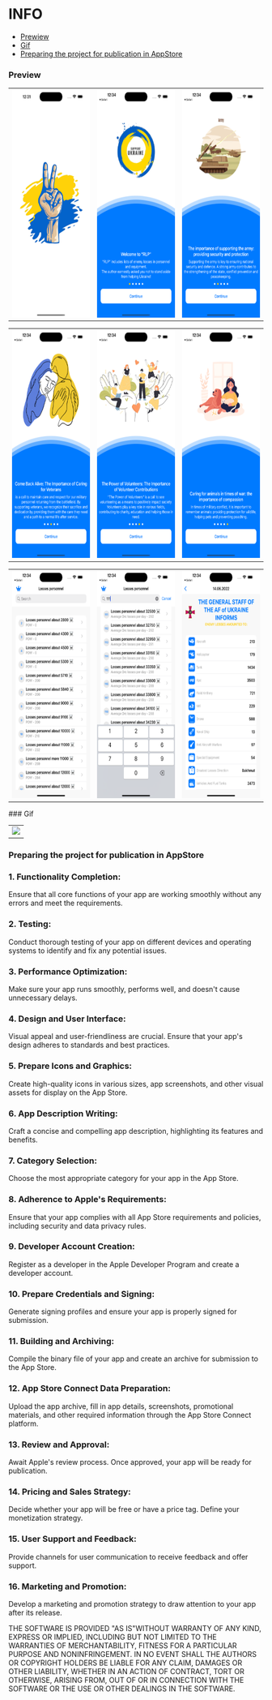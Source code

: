 # INFO
* [Prewiew](#Preview)
* [Gif](#Gif)
* [Preparing the project for publication in AppStore](#Preparing-the-project-for-publication-in-AppStore)

### Preview

<table align = "center">
  <tr>
     <td><img src="https://github.com/TDY13/LossesOfEnemyPersonnel/blob/main/ImagesForReadme/launchScreen.png" width="200" height="450"></td>
     <td><img src="https://github.com/TDY13/LossesOfEnemyPersonnel/blob/main/ImagesForReadme/Onboarding1.png" width="200" height="450"></td>
     <td><img src="https://github.com/TDY13/LossesOfEnemyPersonnel/blob/main/ImagesForReadme/Onboarding2.png" width="200" height="450"></td
    </tr>
 </table>
 <table align = "center">
  <tr>
     <td><img src="https://github.com/TDY13/LossesOfEnemyPersonnel/blob/main/ImagesForReadme/Onboarding3.png" width="200" height="450"></td>                                             <td><img src="https://github.com/TDY13/LossesOfEnemyPersonnel/blob/main/ImagesForReadme/Onboarding4.png" width="200" height="450"></td>
     <td><img src="https://github.com/TDY13/LossesOfEnemyPersonnel/blob/main/ImagesForReadme/Onboarding5.png" width="200" height="450"></td
  </tr>
 </table>
<table align = "center">
  <tr>
     <td><img src="https://github.com/TDY13/LossesOfEnemyPersonnel/blob/main/ImagesForReadme/MainScreen.png" width="200" height="450"></td>
     <td><img src="https://github.com/TDY13/LossesOfEnemyPersonnel/blob/main/ImagesForReadme/MainScreenWithSearchBar.png" width="200" height="450"></td>
     <td><img src="https://github.com/TDY13/LossesOfEnemyPersonnel/blob/main/ImagesForReadme/detailScreen.png" width="200" height="450"></td                                          </tr>
 </table>
 ### Gif
 <table align = "center">
  <tr>
     <td><img src="https://github.com/TDY13/LossesOfEnemyPersonnel/blob/main/ImagesForReadme/PreviewVideo.gif" width="200"></td>                                                      </tr>
 </table>

### Preparing the project for publication in AppStore

### 1. Functionality Completion:
Ensure that all core functions of your app are working smoothly without any errors and meet the requirements.
### 2. Testing:
Conduct thorough testing of your app on different devices and operating systems to identify and fix any potential issues.
### 3. Performance Optimization:
Make sure your app runs smoothly, performs well, and doesn't cause unnecessary delays.
### 4. Design and User Interface:
Visual appeal and user-friendliness are crucial. Ensure that your app's design adheres to standards and best practices.
### 5. Prepare Icons and Graphics:
Create high-quality icons in various sizes, app screenshots, and other visual assets for display on the App Store.
### 6. App Description Writing:
Craft a concise and compelling app description, highlighting its features and benefits.
### 7. Category Selection:
Choose the most appropriate category for your app in the App Store.
### 8. Adherence to Apple's Requirements:
Ensure that your app complies with all App Store requirements and policies, including security and data privacy rules.
### 9. Developer Account Creation:
Register as a developer in the Apple Developer Program and create a developer account.
### 10. Prepare Credentials and Signing:
Generate signing profiles and ensure your app is properly signed for submission.
### 11. Building and Archiving:
Compile the binary file of your app and create an archive for submission to the App Store.
### 12. App Store Connect Data Preparation:
Upload the app archive, fill in app details, screenshots, promotional materials, and other required information through the App Store Connect platform.
### 13. Review and Approval:
Await Apple's review process. Once approved, your app will be ready for publication.
### 14. Pricing and Sales Strategy:
Decide whether your app will be free or have a price tag. Define your monetization strategy.
### 15. User Support and Feedback:
Provide channels for user communication to receive feedback and offer support.
### 16. Marketing and Promotion:
Develop a marketing and promotion strategy to draw attention to your app after its release.

THE SOFTWARE IS PROVIDED "AS IS"WITHOUT WARRANTY OF ANY KIND,
EXPRESS OR
IMPLIED, INCLUDING BUT NOT LIMITED TO THE WARRANTIES OF
MERCHANTABILITY,
FITNESS FOR A PARTICULAR PURPOSE AND NONINFRINGEMENT. IN NO
EVENT SHALL THE
AUTHORS OR COPYRIGHT HOLDERS BE LIABLE FOR ANY CLAIM, DAMAGES
OR OTHER
LIABILITY, WHETHER IN AN ACTION OF CONTRACT, TORT OR OTHERWISE,
ARISING FROM,
OUT OF OR IN CONNECTION WITH THE SOFTWARE OR THE USE OR OTHER
DEALINGS IN THE SOFTWARE.
